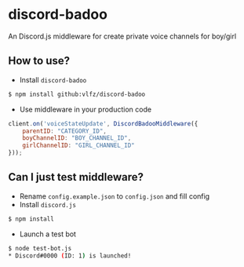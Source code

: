 # discord-badoo
An Discord.js middleware for create private voice channels for boy/girl

## How to use?
* Install `discord-badoo`
```bash
$ npm install github:vlfz/discord-badoo
```
* Use middleware in your production code
```js
client.on('voiceStateUpdate', DiscordBadooMiddleware({
    parentID: "CATEGORY_ID",
    boyChannelID: "BOY_CHANNEL_ID",
    girlChannelID: "GIRL_CHANNEL_ID"
}));
```

## Can I just test middleware?
* Rename `config.example.json` to `config.json` and fill config
* Install `discord.js`
```bash
$ npm install
```
* Launch a test bot
```bash
$ node test-bot.js
* Discord#0000 (ID: 1) is launched!
```
